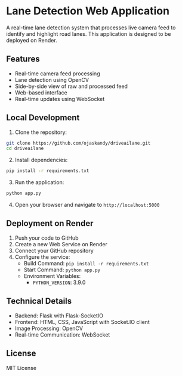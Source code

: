 # Lane Detection Web Application

A real-time lane detection system that processes live camera feed to identify and highlight road lanes. This application is designed to be deployed on Render.

## Features

- Real-time camera feed processing
- Lane detection using OpenCV
- Side-by-side view of raw and processed feed
- Web-based interface
- Real-time updates using WebSocket

## Local Development

1. Clone the repository:
```bash
git clone https://github.com/ojaskandy/driveailane.git
cd driveailane
```

2. Install dependencies:
```bash
pip install -r requirements.txt
```

3. Run the application:
```bash
python app.py
```

4. Open your browser and navigate to `http://localhost:5000`

## Deployment on Render

1. Push your code to GitHub
2. Create a new Web Service on Render
3. Connect your GitHub repository
4. Configure the service:
   - Build Command: `pip install -r requirements.txt`
   - Start Command: `python app.py`
   - Environment Variables:
     - `PYTHON_VERSION`: 3.9.0

## Technical Details

- Backend: Flask with Flask-SocketIO
- Frontend: HTML, CSS, JavaScript with Socket.IO client
- Image Processing: OpenCV
- Real-time Communication: WebSocket

## License

MIT License 